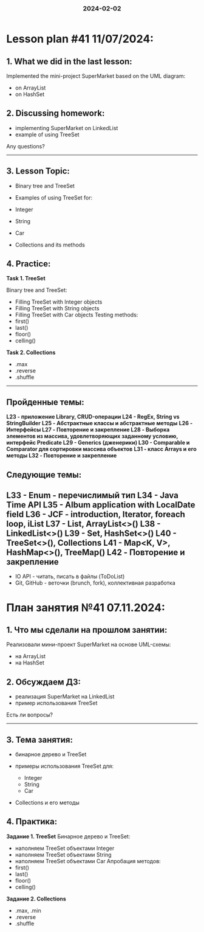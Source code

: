<h3 style="text-align: center; padding-bottom: 14px">2024-02-02</h3>

# Lesson plan #41 11/07/2024:

## 1. What we did in the last lesson:
Implemented the mini-project SuperMarket based on the UML diagram:
- on ArrayList
- on HashSet

## 2. Discussing homework:
- implementing SuperMarket on LinkedList
- example of using TreeSet

Any questions?

---------------------------------------------------------------------------

## 3. Lesson Topic:
- Binary tree and TreeSet
- Examples of using TreeSet for:
- Integer
- String
- Car

- Collections and its methods

## 4. Practice:
**Task 1. TreeSet**

Binary tree and TreeSet:
- Filling TreeSet with Integer objects
- Filling TreeSet with String objects
- Filling TreeSet with Car objects
  Testing methods:
- first()
- last()
- floor()
- celling()

**Task 2. Collections**
- .max
- .reverse
- .shuffle

___

## Пройденные темы:

**L23 - приложение Library, CRUD-операции
L24 - RegEx, String vs StringBuilder**
**L25 - Абстрактные классы и абстрактные методы**
**L26 - Интерфейсы
L27 - Повторение и закрепление
L28 - Выборка элементов из массива, удовлетворяющих заданному условию, интерфейс Predicate
L29 - Generics (дженерики)
L30 - Comparable<T> и Comparator<T> для сортировки массива объектов**
**L31 - класс Arrays и его методы
L32 - Повторение и закрепление**

## Следующие темы:
**L33 - Enum - перечислимый тип
L34 - Java Time API
L35 - Album application with LocalDate field
L36 - JCF - introduction, Iterator<T>, foreach loop, iList 
L37 - List<T>, ArrayList<>()
L38 - LinkedList<>() 
L39 - Set<T>, HashSet<>()**
L40 - TreeSet<>(), Collections 
L41 - Map<K, V>, HashMap<>(), TreeMap<T>()
L42 - Повторение и закрепление
-----------------------

- IO API - читать, писать в файлы (ToDoList)
- Git, GitHub - веточки (brunch, fork), коллективная разработка


# План занятия №41 07.11.2024:

## 1. Что мы сделали на прошлом занятии:
Реализовали мини-проект SuperMarket на основе UML-схемы:
- на ArrayList
- на HashSet

## 2. Обсуждаем ДЗ:
- реализация SuperMarket на LinkedList
- пример использования TreeSet

Есть ли вопросы?

----------------------------------------------------------------------------

## 3. Тема занятия:
- бинарное дерево и TreeSet
- примеры использования TreeSet для:
  - Integer
  - String
  - Car

- Collections и его методы

## 4. Практика:
**Задание 1. TreeSet** 
Бинарное дерево и TreeSet:
- наполняем TreeSet объектами Integer
- наполняем TreeSet объектами String
- наполняем TreeSet объектами Car
Апробация методов: 
- first()
- last()
- floor()
- celling()

**Задание 2. Collections**
- .max, .min
- .reverse
- .shuffle



